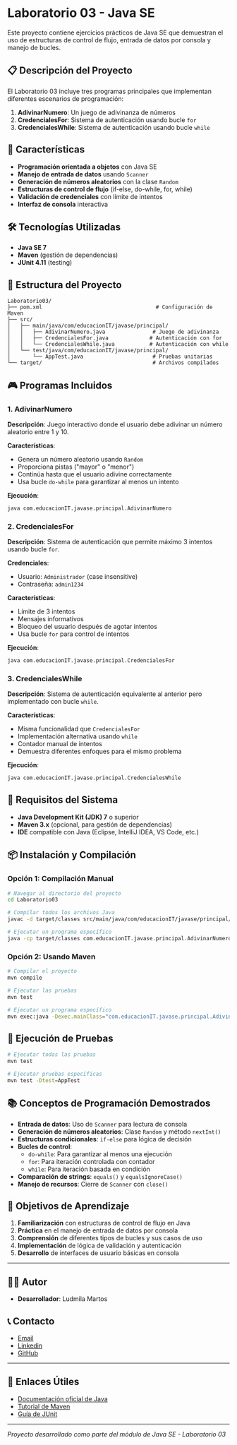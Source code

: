 # Laboratorio 03 - Java SE

Este proyecto contiene ejercicios prácticos de Java SE que demuestran el uso de estructuras de control de flujo, entrada de datos por consola y manejo de bucles.

## 📋 Descripción del Proyecto

El Laboratorio 03 incluye tres programas principales que implementan diferentes escenarios de programación:

1. **AdivinarNumero**: Un juego de adivinanza de números
2. **CredencialesFor**: Sistema de autenticación usando bucle `for`
3. **CredencialesWhile**: Sistema de autenticación usando bucle `while`

## 🚀 Características

- **Programación orientada a objetos** con Java SE
- **Manejo de entrada de datos** usando `Scanner`
- **Generación de números aleatorios** con la clase `Random`
- **Estructuras de control de flujo** (if-else, do-while, for, while)
- **Validación de credenciales** con límite de intentos
- **Interfaz de consola** interactiva

## 🛠️ Tecnologías Utilizadas

- **Java SE 7**
- **Maven** (gestión de dependencias)
- **JUnit 4.11** (testing)

## 📁 Estructura del Proyecto

```
Laboratorio03/
├── pom.xml                                    # Configuración de Maven
├── src/
│   ├── main/java/com/educacionIT/javase/principal/
│   │   ├── AdivinarNumero.java               # Juego de adivinanza
│   │   ├── CredencialesFor.java             # Autenticación con for
│   │   └── CredencialesWhile.java           # Autenticación con while
│   └── test/java/com/educacionIT/javase/principal/
│       └── AppTest.java                      # Pruebas unitarias
└── target/                                   # Archivos compilados
```

## 🎮 Programas Incluidos

### 1. AdivinarNumero
**Descripción**: Juego interactivo donde el usuario debe adivinar un número aleatorio entre 1 y 10.

**Características**:
- Genera un número aleatorio usando `Random`
- Proporciona pistas ("mayor" o "menor")
- Continúa hasta que el usuario adivine correctamente
- Usa bucle `do-while` para garantizar al menos un intento

**Ejecución**:
```bash
java com.educacionIT.javase.principal.AdivinarNumero
```

### 2. CredencialesFor
**Descripción**: Sistema de autenticación que permite máximo 3 intentos usando bucle `for`.

**Credenciales**:
- Usuario: `Administrador` (case insensitive)
- Contraseña: `admin1234`

**Características**:
- Límite de 3 intentos
- Mensajes informativos
- Bloqueo del usuario después de agotar intentos
- Usa bucle `for` para control de intentos

**Ejecución**:
```bash
java com.educacionIT.javase.principal.CredencialesFor
```

### 3. CredencialesWhile
**Descripción**: Sistema de autenticación equivalente al anterior pero implementado con bucle `while`.

**Características**:
- Misma funcionalidad que `CredencialesFor`
- Implementación alternativa usando `while`
- Contador manual de intentos
- Demuestra diferentes enfoques para el mismo problema

**Ejecución**:
```bash
java com.educacionIT.javase.principal.CredencialesWhile
```

## 🔧 Requisitos del Sistema

- **Java Development Kit (JDK) 7** o superior
- **Maven 3.x** (opcional, para gestión de dependencias)
- **IDE** compatible con Java (Eclipse, IntelliJ IDEA, VS Code, etc.)

## 📦 Instalación y Compilación

### Opción 1: Compilación Manual
```bash
# Navegar al directorio del proyecto
cd Laboratorio03

# Compilar todos los archivos Java
javac -d target/classes src/main/java/com/educacionIT/javase/principal/*.java

# Ejecutar un programa específico
java -cp target/classes com.educacionIT.javase.principal.AdivinarNumero
```

### Opción 2: Usando Maven
```bash
# Compilar el proyecto
mvn compile

# Ejecutar las pruebas
mvn test

# Ejecutar un programa específico
mvn exec:java -Dexec.mainClass="com.educacionIT.javase.principal.AdivinarNumero"
```

## 🧪 Ejecución de Pruebas

```bash
# Ejecutar todas las pruebas
mvn test

# Ejecutar pruebas específicas
mvn test -Dtest=AppTest
```

## 📚 Conceptos de Programación Demostrados

- **Entrada de datos**: Uso de `Scanner` para lectura de consola
- **Generación de números aleatorios**: Clase `Random` y método `nextInt()`
- **Estructuras condicionales**: `if-else` para lógica de decisión
- **Bucles de control**:
  - `do-while`: Para garantizar al menos una ejecución
  - `for`: Para iteración controlada con contador
  - `while`: Para iteración basada en condición
- **Comparación de strings**: `equals()` y `equalsIgnoreCase()`
- **Manejo de recursos**: Cierre de `Scanner` con `close()`

## 🎯 Objetivos de Aprendizaje

1. **Familiarización** con estructuras de control de flujo en Java
2. **Práctica** en el manejo de entrada de datos por consola
3. **Comprensión** de diferentes tipos de bucles y sus casos de uso
4. **Implementación** de lógica de validación y autenticación
5. **Desarrollo** de interfaces de usuario básicas en consola

---

## 👨‍💻 Autor

- **Desarrollador**: Ludmila Martos

## 📞 Contacto

-  [Email](ludmilamartos@gmail.com)
-  [Linkedin](https://www.linkedin.com/in/ludmimar89/)
- [GitHub](https://github.com/Ludmimar)

---

## 🔗 Enlaces Útiles

- [Documentación oficial de Java](https://docs.oracle.com/javase/)
- [Tutorial de Maven](https://maven.apache.org/guides/getting-started/)
- [Guía de JUnit](https://junit.org/junit4/)

---

*Proyecto desarrollado como parte del módulo de Java SE - Laboratorio 03*
